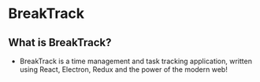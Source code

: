 # BreakTrack
## What is BreakTrack?
- BreakTrack is a time management and task tracking application, written using React, Electron, Redux and the power of the modern web!
